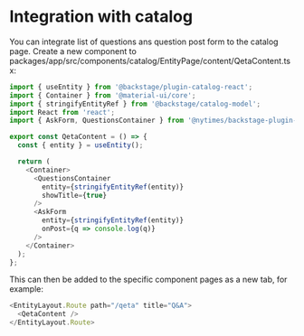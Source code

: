 # Integration with catalog

You can integrate list of questions ans question post form to the catalog page. Create a new component to
packages/app/src/components/catalog/EntityPage/content/QetaContent.tsx:

```ts
import { useEntity } from '@backstage/plugin-catalog-react';
import { Container } from '@material-ui/core';
import { stringifyEntityRef } from '@backstage/catalog-model';
import React from 'react';
import { AskForm, QuestionsContainer } from '@nytimes/backstage-plugin-qeta';

export const QetaContent = () => {
  const { entity } = useEntity();

  return (
    <Container>
      <QuestionsContainer
        entity={stringifyEntityRef(entity)}
        showTitle={true}
      />
      <AskForm
        entity={stringifyEntityRef(entity)}
        onPost={q => console.log(q)}
      />
    </Container>
  );
};
```

This can then be added to the specific component pages as a new tab, for example:

```ts
<EntityLayout.Route path="/qeta" title="Q&A">
  <QetaContent />
</EntityLayout.Route>
```

